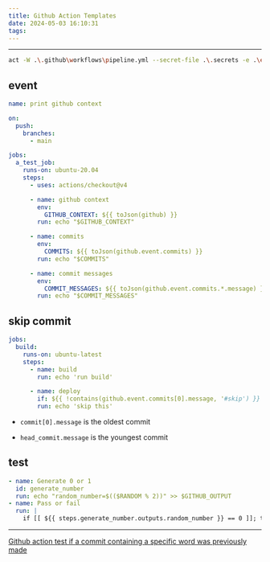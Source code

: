 ```yaml
---
title: Github Action Templates
date: 2024-05-03 16:10:31
tags:
---
```


---

```bash
act -W .\.github\workflows\pipeline.yml --secret-file .\.secrets -e .\event.json
```

## event

```yaml
name: print github context

on:
  push:
    branches:
      - main

jobs:
  a_test_job:
    runs-on: ubuntu-20.04
    steps:
      - uses: actions/checkout@v4

      - name: github context
        env:
          GITHUB_CONTEXT: ${{ toJson(github) }}
        run: echo "$GITHUB_CONTEXT"

      - name: commits
        env:
          COMMITS: ${{ toJson(github.event.commits) }}
        run: echo "$COMMITS"

      - name: commit messages
        env:
          COMMIT_MESSAGES: ${{ toJson(github.event.commits.*.message) }}
        run: echo "$COMMIT_MESSAGES"
```

## skip commit

```yaml
jobs:
  build:
    runs-on: ubuntu-latest
    steps:
      - name: build
        run: echo 'run build'

      - name: deploy
        if: ${{ !contains(github.event.commits[0].message, '#skip') }}
        run: echo 'skip this'
```

- `commit[0].message` is the oldest commit

- `head_commit.message` is the youngest commit

## test

```yaml
- name: Generate 0 or 1
  id: generate_number
  run: echo "random_number=$(($RANDOM % 2))" >> $GITHUB_OUTPUT
- name: Pass or fail
  run: |
    if [[ ${{ steps.generate_number.outputs.random_number }} == 0 ]]; then exit 0; else exit 1; fi
```

---

[Github action test if a commit containing a specific word was previously made](https://stackoverflow.com/a/71364384/6575354)
